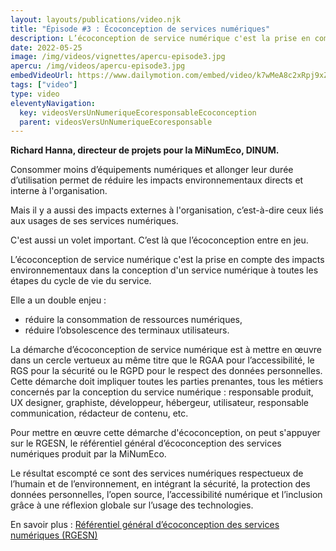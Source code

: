 ```yaml
---
layout: layouts/publications/video.njk
title: "Épisode #3 : Écoconception de services numériques"
description: L’écoconception de service numérique c'est la prise en compte des impacts environnementaux dans la conception d'un service numérique à toutes les étapes du cycle de vie du service.
date: 2022-05-25
image: /img/videos/vignettes/apercu-episode3.jpg
apercu: /img/videos/apercu-episode3.jpg
embedVideoUrl: https://www.dailymotion.com/embed/video/k7wMeA8c2xRpj9xZTZw
tags: ["video"]
type: video
eleventyNavigation:
  key: videosVersUnNumeriqueEcoresponsableEcoconception
  parent: videosVersUnNumeriqueEcoresponsable
---
```


**Richard Hanna, directeur de projets pour la MiNumEco, DINUM.**

Consommer moins d’équipements numériques et allonger leur durée d’utilisation permet de réduire les impacts environnementaux directs et interne à l'organisation.

Mais il y a aussi des impacts externes à l'organisation, c’est-à-dire ceux liés aux usages de ses services numériques.

C'est aussi un volet important. C’est là que l’écoconception entre en jeu.

L’écoconception de service numérique c'est la prise en compte des impacts environnementaux dans la conception d'un service numérique à toutes les étapes du cycle de vie du service.

Elle a un double enjeu :
*	réduire la consommation de ressources numériques,
*	réduire l’obsolescence des terminaux utilisateurs.

La démarche d’écoconception de service numérique est à mettre en œuvre dans un cercle vertueux au même titre que le RGAA pour l’accessibilité, le RGS pour la sécurité ou le RGPD pour le respect des données personnelles. Cette démarche doit impliquer toutes les parties prenantes, tous les métiers concernés par la conception du service numérique : responsable produit, UX designer, graphiste, développeur, hébergeur, utilisateur, responsable communication, rédacteur de contenu, etc.

Pour mettre en œuvre cette démarche d'écoconception, on peut s'appuyer sur le RGESN, le référentiel général d’écoconception des services numériques produit par la MiNumEco.

Le résultat escompté ce sont des services numériques respectueux de l’humain et de l’environnement, en intégrant la sécurité, la protection des données personnelles, l’open source, l’accessibilité numérique et l’inclusion grâce à une réflexion globale sur l’usage des technologies.

En savoir plus : [Référentiel général d’écoconception des services numériques (RGESN)](/publications/referentiel-general-ecoconception/)
